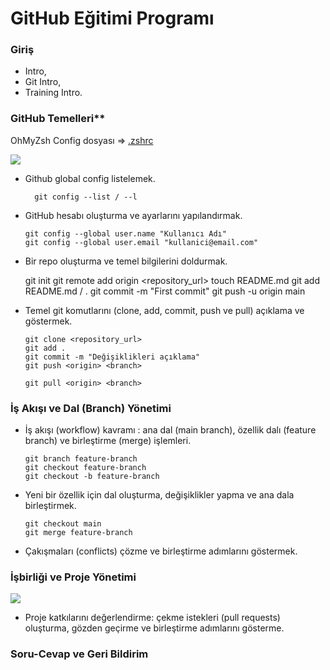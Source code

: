 # **GitHub Eğitimi Programı**

### **Giriş**

-   Intro,
-   Git Intro,
-   Training Intro.

### GitHub Temelleri**

OhMyZsh Config dosyası => [.zshrc](https://github.com/KaramGuliyev/JuniusTechGithub/blob/main/.zshrc)

![](https://gcdnb.pbrd.co/images/e6AExaD0ZbN3.png?o=1)

- Github global config listelemek.

        git config --list / --l

-   GitHub hesabı oluşturma ve ayarlarını yapılandırmak.

        git config --global user.name "Kullanıcı Adı"
        git config --global user.email "kullanici@email.com"

-   Bir repo oluşturma ve temel bilgilerini doldurmak.

	git init 
        git remote add origin <repository_url>
        touch README.md
        git add README.md / .
        git commit -m "First commit"
        git push -u origin main

-   Temel git komutlarını (clone, add, commit, push ve pull) açıklama ve göstermek.

        git clone <repository_url>
        git add .
        git commit -m "Değişiklikleri açıklama"
        git push <origin> <branch>
        
        git pull <origin> <branch>



### İş Akışı ve Dal (Branch) Yönetimi

-   İş akışı (workflow) kavramı : ana dal (main branch), özellik dalı (feature branch) ve birleştirme (merge) işlemleri.

        git branch feature-branch
        git checkout feature-branch
        git checkout -b feature-branch

-   Yeni bir özellik için dal oluşturma, değişiklikler yapma ve ana dala birleştirmek.

        git checkout main
        git merge feature-branch

-   Çakışmaları (conflicts) çözme ve birleştirme adımlarını göstermek.

### İşbirliği ve Proje Yönetimi

![](https://miro.medium.com/v2/resize:fit:1400/format:webp/1*dRtIbjRK64BCbXzT7f_rPw.png)

-   Proje katkılarını değerlendirme: çekme istekleri (pull requests) oluşturma, gözden geçirme ve birleştirme adımlarını gösterme.

### Soru-Cevap ve Geri Bildirim
